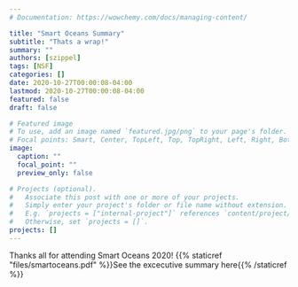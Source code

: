 ```yaml
---
# Documentation: https://wowchemy.com/docs/managing-content/

title: "Smart Oceans Summary"
subtitle: "Thats a wrap!"
summary: ""
authors: [szippel]
tags: [NSF]
categories: []
date: 2020-10-27T00:00:08-04:00
lastmod: 2020-10-27T00:00:08-04:00
featured: false
draft: false

# Featured image
# To use, add an image named `featured.jpg/png` to your page's folder.
# Focal points: Smart, Center, TopLeft, Top, TopRight, Left, Right, BottomLeft, Bottom, BottomRight.
image:
  caption: ""
  focal_point: ""
  preview_only: false

# Projects (optional).
#   Associate this post with one or more of your projects.
#   Simply enter your project's folder or file name without extension.
#   E.g. `projects = ["internal-project"]` references `content/project/deep-learning/index.md`.
#   Otherwise, set `projects = []`.
projects: []
---
```

Thanks all for attending Smart Oceans 2020! {{% staticref "files/smartoceans.pdf" %}}See the excecutive summary here{{% /staticref %}}